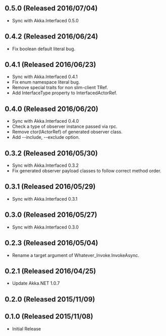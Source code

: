## 0.5.0 (Released 2016/07/04)

* Sync with Akka.Interfaced 0.5.0

## 0.4.2 (Released 2016/06/24)

* Fix boolean default literal bug.

## 0.4.1 (Released 2016/06/23)

* Sync with Akka.Interfaced 0.4.1
* Fix enum namespace literal bug.
* Remove special traits for non slim-client TRef.
* Add InterfaceType property to InterfacedActorRef.

## 0.4.0 (Released 2016/06/20)

* Sync with Akka.Interfaced 0.4.0
* Check a type of observer instance passed via rpc.
* Remove ctor(IActorRef) of generated observer class.
* Add --include, --exclude option.

## 0.3.2 (Released 2016/05/30)

* Sync with Akka.Interfaced 0.3.2
* Fix generated observer payload classes to follow correct method order.

## 0.3.1 (Released 2016/05/29)

* Sync with Akka.Interfaced 0.3.1

## 0.3.0 (Released 2016/05/27)

* Sync with Akka.Interfaced 0.3.0

## 0.2.3 (Released 2016/05/04)

* Rename a target argument of Whatever_Invoke.InvokeAsync.

## 0.2.1 (Released 2016/04/25)

* Update Akka.NET 1.0.7

## 0.2.0 (Released 2015/11/09)

## 0.1.0 (Released 2015/11/08)

* Initial Release
